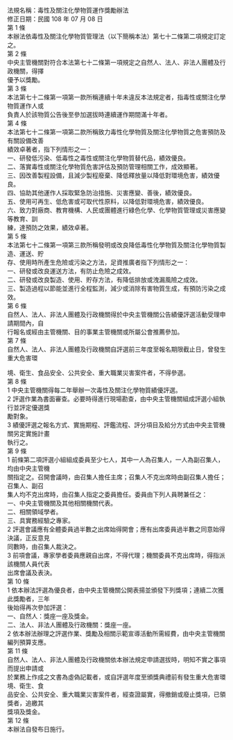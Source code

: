 法規名稱：毒性及關注化學物質運作獎勵辦法  
修正日期：民國 108 年 07 月 08 日  
第 1 條  
本辦法依毒性及關注化學物質管理法（以下簡稱本法）第七十二條第二項規定訂定之。  
第 2 條  
中央主管機關對符合本法第七十二條第一項規定之自然人、法人、非法人團體及行政機關，得擇  
優予以獎勵。  
第 3 條  
本法第七十二條第一項第一款所稱連續十年未違反本法規定者，指毒性或關注化學物質運作人或  
負責人於該物質公告後至參加選拔時連續運作期間滿十年者。  
第 4 條  
本法第七十二條第一項第二款所稱致力毒性化學物質及關注化學物質之危害預防及有關設備改善  
績效卓著者，指下列情形之一：  
一、研發低污染、低毒性之毒性或關注化學物質替代品，績效優良。  
二、落實毒性或關注化學物質危害評估及預防管理相關工作，成效顯著。  
三、因改善製程設備，且減少製程廢棄、降低釋放量以降低對環境危害，績效優良。  
四、協助其他運作人採取緊急防治措施、災害應變、善後，績效優良。  
五、使用可再生、低危害或可取代性原料，以降低對環境危害，績效優良。  
六、致力對廠商、教育機構、人民或團體進行綠色化學、化學物質管理或災害應變等教育、訓  
練，達預防之效果，績效卓著。  
第 5 條  
本法第七十二條第一項第三款所稱發明或改良降低毒性化學物質及關注化學物質製造、運送、貯  
存、使用時所產生危險或污染之方法，足資推廣者指下列情形之一：  
一、研發或改良運送方法，有防止危險之成效。  
二、研發或改良製造、使用、貯存方法，有降低排放或洩漏風險之成效。  
三、製造過程以節能並進行全程監測，減少或消除有害物質生成，有預防污染之成效。  
第 6 條  
自然人、法人、非法人團體及行政機關得於中央主管機關公告績優評選活動受理申請期間內，自  
行報名或經由主管機關、目的事業主管機關或所屬公會推薦參加。  
第 7 條  
自然人、法人、非法人團體及行政機關自評選前三年度至報名期限截止日，曾發生重大危害環  


境、衛生、食品安全、公共安全、重大職業災害案件者，不得參選。  
第 8 條  
1 中央主管機關得每二年舉辦一次毒性及關注化學物質績優評選。  
2 評選作業為書面審查。必要時得進行現場勘查，由中央主管機關組成評選小組執行並評定優選獎  
勵對象。  
3 績優評選之報名方式、實施期程、評鑑流程、評分項目及給分方式由中央主管機關另定實施計畫  
執行之。  
第 9 條  
1 前條第二項評選小組組成委員至少七人，其中一人為召集人，一人為副召集人，均由中央主管機  
關指定之。召開會議時，由召集人擔任主席；召集人不克出席時由副召集人擔任；召集人、副召  
集人均不克出席時，由召集人指定之委員擔任。委員由下列人員聘兼任之：  
一、中央主管機關及其他相關機關代表。  
二、相關領域學者。  
三、具實務經驗之專家。  
2 評選會議應有全體委員過半數之出席始得開會；應有出席委員過半數之同意始得決議，正反意見  
同數時，由召集人裁決之。  
3 前項會議，專家學者委員應親自出席，不得代理；機關委員不克出席時，得指派該機關人員代表  
出席會議及表決。  
第 10 條  
1 依本辦法評選為優良者，由中央主管機關公開表揚並頒發下列獎項；連續二次獲此獎勵者，三年  
後始得再次參加評選：  
一、自然人：獎座一座及獎金。  
二、法人、非法人團體及行政機關：獎座一座。  
2 依本辦法辦理之評選作業、獎勵及相關示範宣導活動所需經費，由中央主管機關編列預算支應。  
第 11 條  
自然人、法人、非法人團體及行政機關依本辦法規定申請選拔時，明知不實之事項而提出申請或  
於業務上作成之文書為虛偽記載者，或自評選年度至頒獎典禮前有發生重大危害環境、衛生、食  
品安全、公共安全、重大職業災害案件者，經查證屬實，得撤銷或廢止獎項，已領獎者，追繳其  
獎項及獎金。  
第 12 條  
本辦法自發布日施行。  


